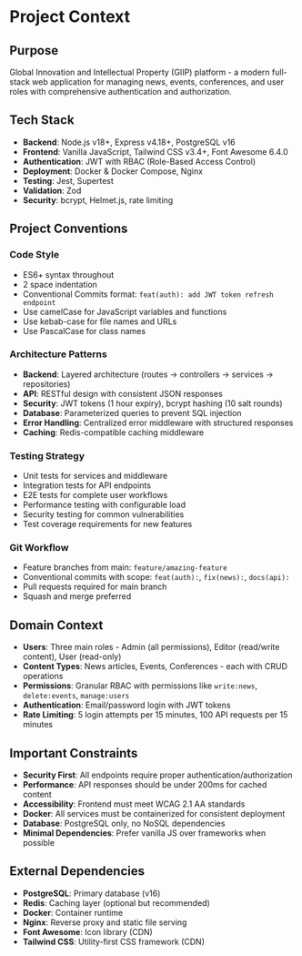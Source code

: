 # Project Context

## Purpose
Global Innovation and Intellectual Property (GIIP) platform - a modern full-stack web application for managing news, events, conferences, and user roles with comprehensive authentication and authorization.

## Tech Stack
- **Backend**: Node.js v18+, Express v4.18+, PostgreSQL v16
- **Frontend**: Vanilla JavaScript, Tailwind CSS v3.4+, Font Awesome 6.4.0
- **Authentication**: JWT with RBAC (Role-Based Access Control)
- **Deployment**: Docker & Docker Compose, Nginx
- **Testing**: Jest, Supertest
- **Validation**: Zod
- **Security**: bcrypt, Helmet.js, rate limiting

## Project Conventions

### Code Style
- ES6+ syntax throughout
- 2 space indentation
- Conventional Commits format: `feat(auth): add JWT token refresh endpoint`
- Use camelCase for JavaScript variables and functions
- Use kebab-case for file names and URLs
- Use PascalCase for class names

### Architecture Patterns
- **Backend**: Layered architecture (routes → controllers → services → repositories)
- **API**: RESTful design with consistent JSON responses
- **Security**: JWT tokens (1 hour expiry), bcrypt hashing (10 salt rounds)
- **Database**: Parameterized queries to prevent SQL injection
- **Error Handling**: Centralized error middleware with structured responses
- **Caching**: Redis-compatible caching middleware

### Testing Strategy
- Unit tests for services and middleware
- Integration tests for API endpoints
- E2E tests for complete user workflows
- Performance testing with configurable load
- Security testing for common vulnerabilities
- Test coverage requirements for new features

### Git Workflow
- Feature branches from main: `feature/amazing-feature`
- Conventional commits with scope: `feat(auth):`, `fix(news):`, `docs(api):`
- Pull requests required for main branch
- Squash and merge preferred

## Domain Context
- **Users**: Three main roles - Admin (all permissions), Editor (read/write content), User (read-only)
- **Content Types**: News articles, Events, Conferences - each with CRUD operations
- **Permissions**: Granular RBAC with permissions like `write:news`, `delete:events`, `manage:users`
- **Authentication**: Email/password login with JWT tokens
- **Rate Limiting**: 5 login attempts per 15 minutes, 100 API requests per 15 minutes

## Important Constraints
- **Security First**: All endpoints require proper authentication/authorization
- **Performance**: API responses should be under 200ms for cached content
- **Accessibility**: Frontend must meet WCAG 2.1 AA standards
- **Docker**: All services must be containerized for consistent deployment
- **Database**: PostgreSQL only, no NoSQL dependencies
- **Minimal Dependencies**: Prefer vanilla JS over frameworks when possible

## External Dependencies
- **PostgreSQL**: Primary database (v16)
- **Redis**: Caching layer (optional but recommended)
- **Docker**: Container runtime
- **Nginx**: Reverse proxy and static file serving
- **Font Awesome**: Icon library (CDN)
- **Tailwind CSS**: Utility-first CSS framework (CDN)
